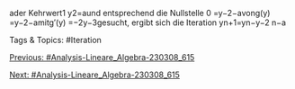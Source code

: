 ader Kehrwert1
y2=aund entsprechend die
Nullstelle 0 =y−2−avong(y) =y−2−amitg′(y) =−2y−3gesucht, ergibt sich die Iteration
yn+1=yn−y−2
n−a

   Tags & Topics:
   #Iteration

[Previous: #Analysis-Lineare_Algebra-230308_615](Analysis-Lineare_Algebra-230308_615.md)

[Next: #Analysis-Lineare_Algebra-230308_615](Analysis-Lineare_Algebra-230308_615.md)